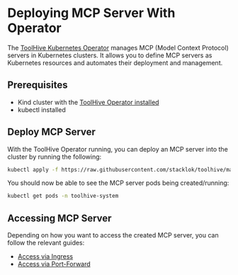 # Deploying MCP Server With Operator

The [ToolHive Kubernetes Operator](../../cmd/thv-operator/README.md) manages MCP (Model Context Protocol) servers in Kubernetes clusters. It allows you to define MCP servers as Kubernetes resources and automates their deployment and management.

## Prerequisites

- Kind cluster with the [ToolHive Operator installed](./deploying-toolhive-operator.md)
- kubectl installed

## Deploy MCP Server

With the ToolHive Operator running, you can deploy an MCP server into the cluster by running the following:

```bash
kubectl apply -f https://raw.githubusercontent.com/stacklok/toolhive/main/examples/operator/mcp-servers/mcpserver_fetch.yaml
```

You should now be able to see the MCP server pods being created/running:
```bash
kubectl get pods -n toolhive-system
```

## Accessing MCP Server

Depending on how you want to access the created MCP server, you can follow the relevant guides:

- [Access via Ingress](./ingress.md)
- [Access via Port-Forward](./ingress-port-forward.md)